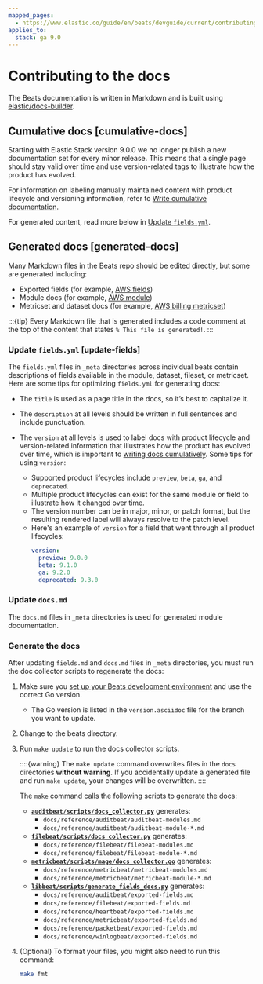 ```yaml
---
mapped_pages:
  - https://www.elastic.co/guide/en/beats/devguide/current/contributing-docs.html
applies_to:
  stack: ga 9.0
---
```


# Contributing to the docs

The Beats documentation is written in Markdown and is built using [elastic/docs-builder](https://github.com/elastic/docs-builder).

## Cumulative docs [cumulative-docs]

Starting with Elastic Stack version 9.0.0 we no longer publish a new documentation set for every minor release.
This means that a single page should stay valid over time and use version-related tags to illustrate how the product has evolved.

For information on labeling manually maintained content with product lifecycle and versioning information, refer to [Write cumulative documentation](https://elastic.github.io/docs-builder/contribute/cumulative-docs/).

For generated content, read more below in [Update `fields.yml`](#update-fields).

## Generated docs [generated-docs]

Many Markdown files in the Beats repo should be edited directly, but some are generated including:

* Exported fields (for example, [AWS fields](https://www.elastic.co/docs/reference/beats/metricbeat/exported-fields-aws))
* Module docs (for example, [AWS module](https://www.elastic.co/docs/reference/beats/metricbeat/metricbeat-module-aws))
* Metricset and dataset docs (for example, [AWS billing metricset](https://www.elastic.co/docs/reference/beats/metricbeat/metricbeat-metricset-aws-billing))

:::{tip}
Every Markdown file that is generated includes a code comment at the top of the content that states `% This file is generated!`.
:::

### Update `fields.yml` [update-fields]

The `fields.yml` files in `_meta` directories across individual beats contain descriptions of fields available in the module, dataset, fileset, or metricset. Here are some tips for optimizing `fields.yml` for generating docs:

* The `title` is used as a page title in the docs, so it’s best to capitalize it.
* The `description` at all levels should be written in full sentences and include punctuation.
* The `version` at all levels is used to label docs with product lifecycle and version-related
  information that illustrates how the product has evolved over time, which is important to
  [writing docs cumulatively](#cumulative-docs). Some tips for using `version`:

  * Supported product lifecycles include `preview`, `beta`, `ga`, and `deprecated`.
  * Multiple product lifecycles can exist for the same module or field to illustrate how it changed over time.
  * The version number can be in major, minor, or patch format, but the resulting rendered label will always resolve to the patch level.
  * Here's an example of `version` for a field that went through all product lifecycles:
    ```yaml
    version:
      preview: 9.0.0
      beta: 9.1.0
      ga: 9.2.0
      deprecated: 9.3.0
    ```

### Update `docs.md`

The `docs.md` files in `_meta` directories is used for generated module documentation.

### Generate the docs

After updating `fields.md` and `docs.md` files in `_meta` directories,
you must run the doc collector scripts to regenerate the docs:

1. Make sure you [set up your Beats development environment](./index.md#setting-up-dev-environment)
  and use the correct Go version.
    * The Go version is listed in the `version.asciidoc` file for the branch you want to update.
1. Change to the beats directory.
1. Run `make update` to run the docs collector scripts.

    ::::{warning}
    The `make update` command overwrites files in the `docs` directories **without warning**. If you accidentally update a generated file and run `make update`, your changes will be overwritten.
    ::::

    The `make` command calls the following scripts to generate the docs:

    * [**`auditbeat/scripts/docs_collector.py`**](https://github.com/elastic/beats/blob/main/auditbeat/scripts/docs_collector.py) generates:
        * `docs/reference/auditbeat/auditbeat-modules.md`
        * `docs/reference/auditbeat/auditbeat-module-*.md`
    * [**`filebeat/scripts/docs_collector.py`**](https://github.com/elastic/beats/blob/main/filebeat/scripts/docs_collector.py) generates:
      * `docs/reference/filebeat/filebeat-modules.md`
      * `docs/reference/filebeat/filebeat-module-*.md`
    * [**`metricbeat/scripts/mage/docs_collector.go`**](https://github.com/elastic/beats/blob/main/metricbeat/scripts/mage/docs_collector.go) generates:
      * `docs/reference/metricbeat/metricbeat-modules.md`
      * `docs/reference/metricbeat/metricbeat-module-*.md`
    * [**`libbeat/scripts/generate_fields_docs.py`**](https://github.com/elastic/beats/blob/main/libbeat/scripts/generate_fields_docs.py) generates:
      * `docs/reference/auditbeat/exported-fields.md`
      * `docs/reference/filebeat/exported-fields.md`
      * `docs/reference/heartbeat/exported-fields.md`
      * `docs/reference/metricbeat/exported-fields.md`
      * `docs/reference/packetbeat/exported-fields.md`
      * `docs/reference/winlogbeat/exported-fields.md`

1. (Optional) To format your files, you might also need to run this command:
    ```sh
    make fmt
    ```


